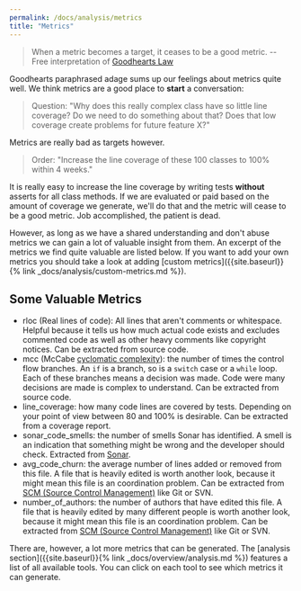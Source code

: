 ```yaml
---
permalink: /docs/analysis/metrics
title: "Metrics"
---
```


> When a metric becomes a target, it ceases to be a good metric.
> -- Free interpretation of [Goodhearts Law](https://en.wikipedia.org/wiki/Goodhart%27s_law)

Goodhearts paraphrased adage sums up our feelings about metrics quite well. We think metrics are a good place to **start** a conversation:

> Question: "Why does this really complex class have so little line coverage? Do we need to do something about that? Does that low coverage create problems for future feature X?"

Metrics are really bad as targets however.

> Order: "Increase the line coverage of these 100 classes to 100% within 4 weeks."

It is really easy to increase the line coverage by writing tests **without** asserts for all class methods. If we are evaluated or paid based on the amount of coverage we generate, we'll do that and the metric will cease to be a good metric. Job accomplished, the patient is dead.

However, as long as we have a shared understanding and don't abuse metrics we can gain a lot of valuable insight from them. An excerpt of the metrics we find quite valuable are listed below. If you want to add your own metrics you should take a look at adding [custom metrics]({{site.baseurl}}{% link _docs/analysis/custom-metrics.md %}).

## Some Valuable Metrics

- rloc (Real lines of code): All lines that aren't comments or whitespace. Helpful because it tells us how much actual code exists and excludes commented code as well as other heavy comments like copyright notices. Can be extracted from source code.
- mcc (McCabe [cyclomatic complexity](https://en.wikipedia.org/wiki/Cyclomatic_complexity)): the number of times the control flow branches. An `if` is a branch, so is a `switch` case or a `while` loop. Each of these branches means a decision was made. Code were many decisions are made is complex to understand. Can be extracted from source code.
- line_coverage: how many code lines are covered by tests. Depending on your point of view between 80 and 100% is desirable. Can be extracted from a coverage report.
- sonar_code_smells: the number of smells Sonar has identified. A smell is an indication that something might be wrong and the developer should check. Extracted from [Sonar](https://www.sonarqube.org/).
- avg_code_churn: the average number of lines added or removed from this file. A file that is heavily edited is worth another look, because it might mean this file is an coordination problem. Can be extracted from [SCM (Source Control Management)](https://en.wikipedia.org/wiki/Version_control) like Git or SVN.
- number_of_authors: the number of authors that have edited this file. A file that is heavily edited by many different people is worth another look, because it might mean this file is an coordination problem. Can be extracted from [SCM (Source Control Management)](https://en.wikipedia.org/wiki/Version_control) like Git or SVN.

There are, however, a lot more metrics that can be generated. The [analysis section]({{site.baseurl}}{% link _docs/overview/analysis.md %}) features a list of all available tools. You can click on each tool to see which metrics it can generate.
